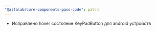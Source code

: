 ```yaml
---
'@alfalab/core-components-pass-code': patch
---
```


- Исправлено hover состояние KeyPadButton для android устройств
